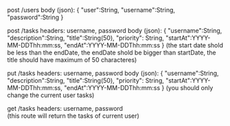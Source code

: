 post /users 
body (json):
{
    "user":String,
    "username":String,
    "password":String
}


post /tasks 
headers: username, password 
body (json):
{
    "username":String,
    "description":String,
    "title":String(50),
    "priority": String,
    "startAt":YYYY-MM-DDThh:mm:ss,
    "endAt":YYYY-MM-DDThh:mm:ss
} 
(the start date shold be less than the endDate, 
the endDate shold be bigger than startDate, 
the title should have maximum of 50 characteres) 

put /tasks 
headers: username, password 
body (json):
{
    "username":String,
    "description":String,
    "title":String(50),
    "priority": String,
    "startAt":YYYY-MM-DDThh:mm:ss,
    "endAt":YYYY-MM-DDThh:mm:ss
} 
(you should only change the current user tasks)

get /tasks
headers: username, password  
(this route will return the tasks of current user) 

